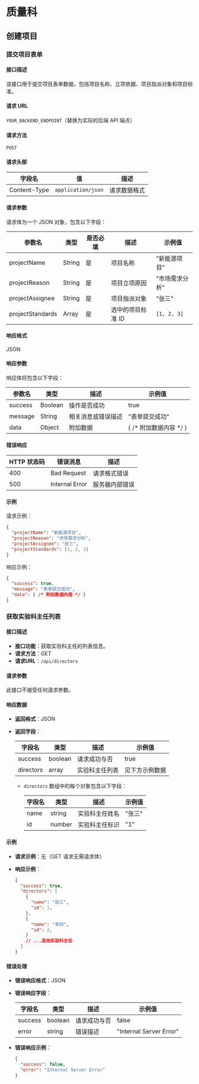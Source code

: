 # 质量科

##  创建项目

### 提交项目表单

#### 接口描述

该接口用于提交项目表单数据，包括项目名称、立项依据、项目指派对象和项目标准。

#### 请求 URL

`YOUR_BACKEND_ENDPOINT`（替换为实际的后端 API 端点）

#### 请求方法

`POST`

#### 请求头部

| 字段名       | 值                 | 描述       |
| ----------- | ------------------ | ---------- |
| Content-Type | `application/json` | 请求数据格式 |

#### 请求参数

请求体为一个 JSON 对象，包含以下字段：

| 参数名           | 类型   | 是否必填 | 描述              | 示例值         |
| ---------------- | ------ | -------- | ----------------- | -------------- |
| projectName      | String | 是       | 项目名称          | "新能源项目"   |
| projectReason    | String | 是       | 项目立项原因      | "市场需求分析" |
| projectAssignee  | String | 是       | 项目指派对象      | "张三"         |
| projectStandards | Array  | 是       | 选中的项目标准 ID | `[1, 2, 3]`    |

#### 响应格式

JSON

#### 响应参数

响应体将包含以下字段：

| 参数名  | 类型   | 描述               | 示例值                 |
| ------- | ------ | ------------------ | ---------------------- |
| success | Boolean| 操作是否成功       | true                   |
| message | String | 相关消息或错误描述 | "表单提交成功"         |
| data    | Object | 附加数据           | { /* 附加数据内容 */ } |

#### 错误响应

| HTTP 状态码 | 错误消息          | 描述             |
| ----------- | ---------------- | ---------------- |
| 400         | Bad Request      | 请求格式错误     |
| 500         | Internal Error   | 服务器内部错误   |

#### 示例

请求示例：

```json
{
  "projectName": "新能源项目",
  "projectReason": "市场需求分析",
  "projectAssignee": "张三",
  "projectStandards": [1, 2, 3]
}
```

响应示例：

```json
{
  "success": true,
  "message": "表单提交成功",
  "data": { /* 附加数据内容 */ }
}
```

### 获取实验科主任列表

#### 接口描述

- **接口功能**：获取实验科主任的列表信息。
- **请求方法**：GET
- **请求URL**：`/api/directors`

#### 请求参数

此接口不接受任何请求参数。

#### 响应数据

- **返回格式**：JSON
- **返回字段**：

  | 字段名    | 类型    | 描述           | 示例值         |
  | --------- | ------- | -------------- | -------------- |
  | success   | boolean | 请求成功与否   | true           |
  | directors | array   | 实验科主任列表 | 见下方示例数据 |

  - `directors` 数组中的每个对象包含以下字段：

    | 字段名 | 类型   | 描述           | 示例值 |
    | ------ | ------ | -------------- | ------ |
    | name   | string | 实验科主任姓名 | "张三" |
    | id     | number | 实验科主任标识 | "1"    |

#### 示例

- **请求示例**：无（GET 请求无需请求体）

- **响应示例**：

  ```json
  {
    "success": true,
    "directors": [
      {
        "name": "张三",
        "id": 1,
      },
      {
        "name": "李四",
        "id": 2,
      }
      // ...其他实验科主任
    ]
  }
  ```

#### 错误处理

- **错误响应格式**：JSON
- **错误响应字段**：

  | 字段名  | 类型    | 描述         | 示例值                  |
  | ------- | ------- | ------------ | ----------------------- |
  | success | boolean | 请求成功与否 | false                   |
  | error   | string  | 错误描述     | "Internal Server Error" |

- **错误响应示例**：

  ```json
  {
    "success": false,
    "error": "Internal Server Error"
  }
  ```
